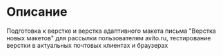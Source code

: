 # Описание
Подготовка к верстке и верстка адаптивного макета письма "Верстка новых макетов" для рассылки пользователям avito.ru, тестирование верстки в актуальных почтовых клиентах и браузерах

